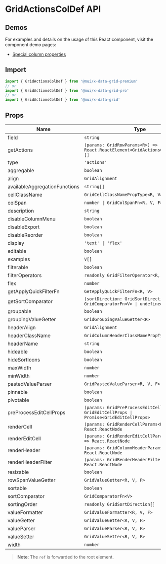 # GridActionsColDef API

## Demos

For examples and details on the usage of this React component, visit the component demo pages:

- [Special column properties](/x/react-data-grid/column-definition/#special-properties)

## Import

```jsx
import { GridActionsColDef } from '@mui/x-data-grid-premium'
// or
import { GridActionsColDef } from '@mui/x-data-grid-pro'
// or
import { GridActionsColDef } from '@mui/x-data-grid'
```

## Props

| Name | Type | Default | Required | Description |
|------|------|---------|----------|-------------|
| field | `string` | - | Yes |  |
| getActions | `(params: GridRowParams<R>) => readonly React.ReactElement<GridActionsCellItemProps>[]` | - | Yes |  |
| type | `'actions'` | `'actions'` | Yes |  |
| aggregable | `boolean` | `true` | No |  |
| align | `GridAlignment` | - | No |  |
| availableAggregationFunctions | `string[]` | - | No |  |
| cellClassName | `GridCellClassNamePropType<R, V>` | - | No |  |
| colSpan | `number \| GridColSpanFn<R, V, F>` | `1` | No |  |
| description | `string` | - | No |  |
| disableColumnMenu | `boolean` | `false` | No |  |
| disableExport | `boolean` | `false` | No |  |
| disableReorder | `boolean` | `false` | No |  |
| display | `'text' \| 'flex'` | - | No |  |
| editable | `boolean` | `false` | No |  |
| examples | `V[]` | - | No |  |
| filterable | `boolean` | `true` | No |  |
| filterOperators | `readonly GridFilterOperator<R, V, F, any>[]` | - | No |  |
| flex | `number` | - | No |  |
| getApplyQuickFilterFn | `GetApplyQuickFilterFn<R, V>` | - | No |  |
| getSortComparator | `(sortDirection: GridSortDirection) => GridComparatorFn<V> \| undefined` | - | No |  |
| groupable | `boolean` | `true` | No |  |
| groupingValueGetter | `GridGroupingValueGetter<R>` | - | No |  |
| headerAlign | `GridAlignment` | - | No |  |
| headerClassName | `GridColumnHeaderClassNamePropType` | - | No |  |
| headerName | `string` | - | No |  |
| hideable | `boolean` | `true` | No |  |
| hideSortIcons | `boolean` | `false` | No |  |
| maxWidth | `number` | `Infinity` | No |  |
| minWidth | `number` | `50` | No |  |
| pastedValueParser | `GridPastedValueParser<R, V, F>` | - | No |  |
| pinnable | `boolean` | `true` | No |  |
| pivotable | `boolean` | `true` | No |  |
| preProcessEditCellProps | `(params: GridPreProcessEditCellProps) => GridEditCellProps \| Promise<GridEditCellProps>` | - | No |  |
| renderCell | `(params: GridRenderCellParams<R, V, F>) => React.ReactNode` | - | No |  |
| renderEditCell | `(params: GridRenderEditCellParams<R, V, F>) => React.ReactNode` | - | No |  |
| renderHeader | `(params: GridColumnHeaderParams<R, V, F>) => React.ReactNode` | - | No |  |
| renderHeaderFilter | `(params: GridRenderHeaderFilterProps) => React.ReactNode` | - | No |  |
| resizable | `boolean` | `true` | No |  |
| rowSpanValueGetter | `GridValueGetter<R, V, F>` | - | No |  |
| sortable | `boolean` | `true` | No |  |
| sortComparator | `GridComparatorFn<V>` | - | No |  |
| sortingOrder | `readonly GridSortDirection[]` | - | No |  |
| valueFormatter | `GridValueFormatter<R, V, F>` | - | No |  |
| valueGetter | `GridValueGetter<R, V, F>` | - | No |  |
| valueParser | `GridValueParser<R, V, F>` | - | No |  |
| valueSetter | `GridValueSetter<R, V, F>` | - | No |  |
| width | `number` | `100` | No |  |

> **Note**: The `ref` is forwarded to the root element.